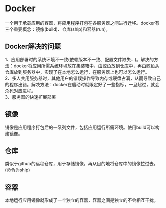 # Docker  
一个用于承载应用的容器，将应用程序打包在各服务器之间进行迁移。docker有三个重要概念：镜像(build)、仓库(ship)和容器(run)。   
## Docker解决的问题  
1、应用部署时的系统环境不一致(依赖版本不一致、配置文件缺失...)。解决的方法：docker将应用所需系统环境放在集装箱中，由鲸鱼放到仓库中，再由鲸鱼从仓库放到服务器中，实现了在本地怎么运行，在服务器上也可以怎么运行。    
2、多人共用服务器时，其他用户的错误操作导致内存或硬盘占满，从而导致自己的程序出错。解决方法：docker在启动时就限定好了一些指标，一旦超过，就会杀死对应进程。  
3、服务器的快速扩展部署
## 镜像  
镜像是应用程序打包后的一系列文件，包括应用运行所需环境。使用build可以构建镜像。  
## 仓库  
类似于github的远程仓库，用于存储镜像，再从目的地将仓库中的镜像拉过去。(命令为ship)  
## 容器    
本地运行应用镜像就形成了一个独立的容器，容器之间是独立的不会相互干扰。